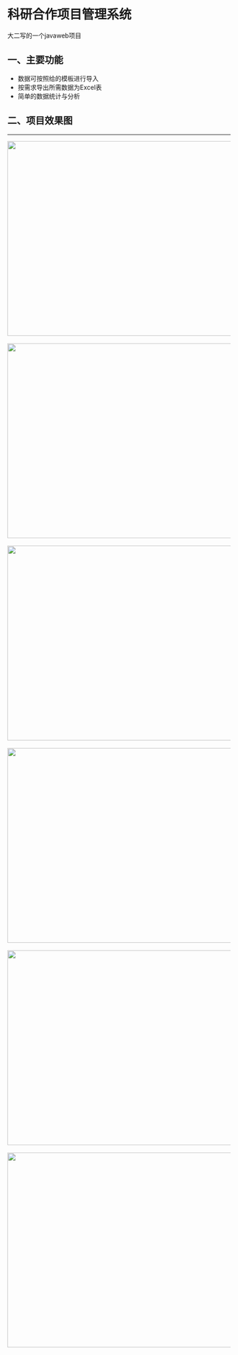 # 科研合作项目管理系统
大二写的一个javaweb项目
<br/>
## 一、主要功能
 * 数据可按照给的模板进行导入<br/>
 * 按需求导出所需数据为Excel表<br/>
 * 简单的数据统计与分析<br/>
## 二、项目效果图
---------

<div align=center>
<img width="770" height="440"
src="https://github.com/aYIfseec/kyxmgl/blob/master/pic/p1.png"/>
</div>
<br/>

<div align=center>
<img width="770" height="440"
src="https://github.com/aYIfseec/kyxmgl/blob/master/pic/p2.png"/>
</div>
<br/>

<div align=center>
<img width="770" height="440"
src="https://github.com/aYIfseec/kyxmgl/blob/master/pic/p3.png"/>
</div>
<br/>

<div align=center>
<img width="770" height="440"
src="https://github.com/aYIfseec/kyxmgl/blob/master/pic/p4.png"/>
</div>
<br/>

<div align=center>
<img width="770" height="440"
src="https://github.com/aYIfseec/kyxmgl/blob/master/pic/p5.png"/>
</div>
<br/>

<div align=center>
<img width="770" height="440"
src="https://github.com/aYIfseec/kyxmgl/blob/master/pic/p6.png"/>
</div>
<br/>
